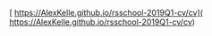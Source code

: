[ https://AlexKelle.github.io/rsschool-2019Q1-cv/cv]( https://AlexKelle.github.io/rsschool-2019Q1-cv/cv)